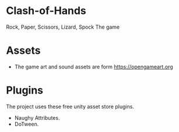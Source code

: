 # Clash-of-Hands
Rock, Paper, Scissors, Lizard, Spock The game
# Assets
- The game art and sound assets are form https://opengameart.org
# Plugins
The project uses these free unity asset store plugins.
- Naughy Attributes.
- DoTween.
